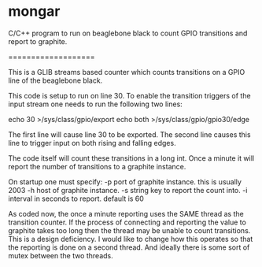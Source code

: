 # mongar
C/C++ program to run on beaglebone black to count GPIO transitions and report to graphite.

===================

This is a GLIB streams based counter which counts transitions on a GPIO line of the beaglebone black.

This code is setup to run on line 30. To enable the transition triggers of the input stream one needs to run the following two lines:

echo 30 >/sys/class/gpio/export
echo both >/sys/class/gpio/gpio30/edge

The first line will cause line 30 to be exported. The second line causes this line to trigger input on both rising and falling edges.

The code itself will count these transitions in a long int.  Once a minute it will report the number of transitions to a graphite instance.

On startup one must specify:
-p port of graphite instance. this is usually 2003
-h host of graphite instance.
-s string key to report the count into.
-i interval in seconds to report.  default is 60

As coded now, the once a minute reporting uses the SAME thread as the transition counter. If the process of connecting and reporting the value to graphite takes too long then the thread may be unable to count transitions.  This is a design deficiency.  I would like to change how this operates so that the reporting is done on a second thread.  And ideally there is some sort of mutex between the two threads.

